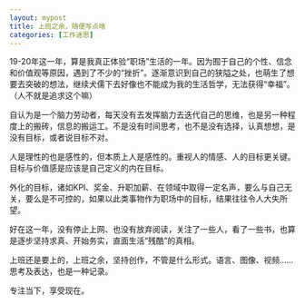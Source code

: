 ```yaml
---
layout: mypost
title: 上班之余，随便写点啥
categories: [工作迷思]
---
```


19-20年这一年，算是我真正体验“职场”生活的一年。因为囿于自己的个性、信念和价值观等原因，遇到了不少的“挫折”。逐渐意识到自己的狭隘之处，也萌生了想要去突破的想法，继续犬儒下去好像也不能成为我的生活哲学，无法获得“幸福”。（人不就是追求这个嘛）

自认为是一个脑力劳动者，每天没有去发挥脑力去迭代自己的思维，也是另一种程度上的搬砖，信息的搬运工。不是没有时间思考，也不是没有选择，认真想想，是没有目标，或者说目标不对。

人是理性的也是感性的，但本质上人是感性的。重视人的情感、人的目标更关键。目标与价值感是应该是自己定义的内在目标。

外化的目标，诸如KPI、奖金、升职加薪、在领域中取得一定名声，要么与自己无关，要么是不可控的，如果以此类事物作为职场中的目标，结果往往令人大失所望。

好在这一年，没有停止上网、也没有放弃阅读，关注了一些人，看了一些书，也算是逐步坚持求真、开始务实，直面生活“残酷”的真相。

上班还是要上的，上班之余，坚持创作，不管是什么形式。语言、图像、视频……思考及表达，也是一种记录。

专注当下，享受现在。